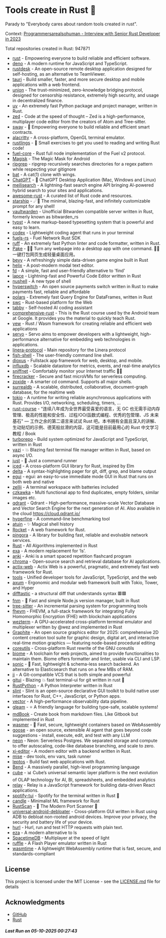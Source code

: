 # Tools create in Rust :crab: 

Parady to "Everybody cares about random tools created in rust".

Context: [Programmersarealsohuman - Interview with Senior Rust Developer in 2023](https://www.youtube.com/watch?v=TGfQu0bQTKc&ab_channel=Programmersarealsohuman) 

Total repositories created in Rust: 947871

- [rust](https://github.com/rust-lang/rust) - Empowering everyone to build reliable and efficient software.
- [deno](https://github.com/denoland/deno) - A modern runtime for JavaScript and TypeScript.
- [rustdesk](https://github.com/rustdesk/rustdesk) - An open-source remote desktop application designed for self-hosting, as an alternative to TeamViewer.
- [tauri](https://github.com/tauri-apps/tauri) - Build smaller, faster, and more secure desktop and mobile applications with a web frontend.
- [union](https://github.com/unionlabs/union) - The trust-minimized, zero-knowledge bridging protocol, designed for censorship resistance, extremely high security, and usage in decentralized finance.
- [uv](https://github.com/astral-sh/uv) - An extremely fast Python package and project manager, written in Rust.
- [zed](https://github.com/zed-industries/zed) - Code at the speed of thought – Zed is a high-performance, multiplayer code editor from the creators of Atom and Tree-sitter.
- [sway](https://github.com/FuelLabs/sway) - 🌴 Empowering everyone to build reliable and efficient smart contracts.
- [alacritty](https://github.com/alacritty/alacritty) - A cross-platform, OpenGL terminal emulator.
- [rustlings](https://github.com/rust-lang/rustlings) - :crab: Small exercises to get you used to reading and writing Rust code!
- [fuel-core](https://github.com/FuelLabs/fuel-core) - Rust full node implementation of the Fuel v2 protocol.
- [Magisk](https://github.com/topjohnwu/Magisk) - The Magic Mask for Android
- [ripgrep](https://github.com/BurntSushi/ripgrep) - ripgrep recursively searches directories for a regex pattern while respecting your gitignore
- [bat](https://github.com/sharkdp/bat) - A cat(1) clone with wings.
- [ChatGPT](https://github.com/lencx/ChatGPT) - 🔮 ChatGPT Desktop Application (Mac, Windows and Linux)
- [meilisearch](https://github.com/meilisearch/meilisearch) - A lightning-fast search engine API bringing AI-powered hybrid search to your sites and applications.
- [awesome-rust](https://github.com/rust-unofficial/awesome-rust) - A curated list of Rust code and resources.
- [starship](https://github.com/starship/starship) - ☄🌌️  The minimal, blazing-fast, and infinitely customizable prompt for any shell!
- [vaultwarden](https://github.com/dani-garcia/vaultwarden) - Unofficial Bitwarden compatible server written in Rust, formerly known as bitwarden_rs
- [typst](https://github.com/typst/typst) - A new markup-based typesetting system that is powerful and easy to learn.
- [codex](https://github.com/openai/codex) - Lightweight coding agent that runs in your terminal
- [fuels-rs](https://github.com/FuelLabs/fuels-rs) - Fuel Network Rust SDK
- [ruff](https://github.com/astral-sh/ruff) - An extremely fast Python linter and code formatter, written in Rust.
- [Pake](https://github.com/tw93/Pake) - 🤱🏻 Turn any webpage into a desktop app with one command. 🤱🏻 一键打包网页生成轻量桌面应用。
- [bevy](https://github.com/bevyengine/bevy) - A refreshingly simple data-driven game engine built in Rust
- [helix](https://github.com/helix-editor/helix) - A post-modern modal text editor.
- [fd](https://github.com/sharkdp/fd) - A simple, fast and user-friendly alternative to 'find'
- [lapce](https://github.com/lapce/lapce) - Lightning-fast and Powerful Code Editor written in Rust
- [nushell](https://github.com/nushell/nushell) - A new type of shell
- [hyperswitch](https://github.com/juspay/hyperswitch) - An open source payments switch written in Rust to make payments fast, reliable and affordable
- [polars](https://github.com/pola-rs/polars) - Extremely fast Query Engine for DataFrames, written in Rust
- [swc](https://github.com/swc-project/swc) - Rust-based platform for the Web
- [tabby](https://github.com/TabbyML/tabby) - Self-hosted AI coding assistant
- [comprehensive-rust](https://github.com/google/comprehensive-rust) - This is the Rust course used by the Android team at Google. It provides you the material to quickly teach Rust.
- [yew](https://github.com/yewstack/yew) - Rust / Wasm framework for creating reliable and efficient web applications
- [servo](https://github.com/servo/servo) - Servo aims to empower developers with a lightweight, high-performance alternative for embedding web technologies in applications.
- [linera-protocol](https://github.com/linera-io/linera-protocol) - Main repository for the Linera protocol
- [fish-shell](https://github.com/fish-shell/fish-shell) - The user-friendly command line shell.
- [dioxus](https://github.com/DioxusLabs/dioxus) - Fullstack app framework for web, desktop, and mobile.
- [influxdb](https://github.com/influxdata/influxdb) - Scalable datastore for metrics, events, and real-time analytics
- [sniffnet](https://github.com/GyulyVGC/sniffnet) - Comfortably monitor your Internet traffic 🕵️‍♂️
- [firecracker](https://github.com/firecracker-microvm/firecracker) - Secure and fast microVMs for serverless computing.
- [zoxide](https://github.com/ajeetdsouza/zoxide) - A smarter cd command. Supports all major shells.
- [surrealdb](https://github.com/surrealdb/surrealdb) - A scalable, distributed, collaborative, document-graph database, for the realtime web
- [tokio](https://github.com/tokio-rs/tokio) - A runtime for writing reliable asynchronous applications with Rust. Provides I/O, networking, scheduling, timers, ...
- [rust-course](https://github.com/sunface/rust-course) - “连续八年成为全世界最受喜爱的语言，无 GC 也无需手动内存管理、极高的性能和安全性、过程/OO/函数式编程、优秀的包管理、JS 未来基石" — 工作之余的第二语言来试试 Rust 吧。本书拥有全面且深入的讲解、生动贴切的示例、德芙般丝滑的内容，这可能是目前最用心的 Rust 中文学习教程 / Book 
- [turborepo](https://github.com/vercel/turborepo) - Build system optimized for JavaScript and TypeScript, written in Rust
- [yazi](https://github.com/sxyazi/yazi) - 💥 Blazing fast terminal file manager written in Rust, based on async I/O.
- [just](https://github.com/casey/just) - 🤖 Just a command runner
- [iced](https://github.com/iced-rs/iced) - A cross-platform GUI library for Rust, inspired by Elm
- [delta](https://github.com/dandavison/delta) - A syntax-highlighting pager for git, diff, grep, and blame output
- [egui](https://github.com/emilk/egui) - egui: an easy-to-use immediate mode GUI in Rust that runs on both web and native
- [zellij](https://github.com/zellij-org/zellij) - A terminal workspace with batteries included
- [czkawka](https://github.com/qarmin/czkawka) - Multi functional app to find duplicates, empty folders, similar images etc.
- [qdrant](https://github.com/qdrant/qdrant) - Qdrant - High-performance, massive-scale Vector Database and Vector Search Engine for the next generation of AI. Also available in the cloud https://cloud.qdrant.io/
- [hyperfine](https://github.com/sharkdp/hyperfine) - A command-line benchmarking tool
- [atuin](https://github.com/atuinsh/atuin) - ✨ Magical shell history
- [Rocket](https://github.com/rwf2/Rocket) - A web framework for Rust.
- [pingora](https://github.com/cloudflare/pingora) - A library for building fast, reliable and evolvable network services.
- [Rust](https://github.com/TheAlgorithms/Rust) -  All Algorithms implemented in Rust 
- [exa](https://github.com/ogham/exa) - A modern replacement for ‘ls’.
- [anki](https://github.com/ankitects/anki) - Anki is a smart spaced repetition flashcard program
- [chroma](https://github.com/chroma-core/chroma) - Open-source search and retrieval database for AI applications.
- [actix-web](https://github.com/actix/actix-web) - Actix Web is a powerful, pragmatic, and extremely fast web framework for Rust.
- [tools](https://github.com/rome/tools) - Unified developer tools for JavaScript, TypeScript, and the web
- [axum](https://github.com/tokio-rs/axum) - Ergonomic and modular web framework built with Tokio, Tower, and Hyper
- [difftastic](https://github.com/Wilfred/difftastic) - a structural diff that understands syntax 🟥🟩
- [fnm](https://github.com/Schniz/fnm) - 🚀 Fast and simple Node.js version manager, built in Rust
- [tree-sitter](https://github.com/tree-sitter/tree-sitter) - An incremental parsing system for programming tools
- [fhevm](https://github.com/zama-ai/fhevm) - FHEVM, a full-stack framework for integrating Fully Homomorphic Encryption (FHE) with blockchain applications
- [wezterm](https://github.com/wezterm/wezterm) - A GPU-accelerated cross-platform terminal emulator and multiplexer written by @wez and implemented in Rust
- [Graphite](https://github.com/GraphiteEditor/Graphite) - An open source graphics editor for 2025: comprehensive 2D content creation tool suite for graphic design, digital art, and interactive real-time motion graphics — featuring node-based procedural editing
- [coreutils](https://github.com/uutils/coreutils) - Cross-platform Rust rewrite of the GNU coreutils
- [biome](https://github.com/biomejs/biome) - A toolchain for web projects, aimed to provide functionalities to maintain them. Biome offers formatter and linter, usable via CLI and LSP.
- [sonic](https://github.com/valeriansaliou/sonic) - 🦔 Fast, lightweight & schema-less search backend. An alternative to Elasticsearch that runs on a few MBs of RAM.
- [jj](https://github.com/jj-vcs/jj) - A Git-compatible VCS that is both simple and powerful
- [gitui](https://github.com/gitui-org/gitui) - Blazing 💥 fast terminal-ui for git written in rust 🦀
- [RustPython](https://github.com/RustPython/RustPython) - A Python Interpreter written in Rust
- [slint](https://github.com/slint-ui/slint) - Slint is an open-source declarative GUI toolkit to build native user interfaces for Rust, C++, JavaScript, or Python apps.
- [vector](https://github.com/vectordotdev/vector) - A high-performance observability data pipeline.
- [gleam](https://github.com/gleam-lang/gleam) - ⭐️ A friendly language for building type-safe, scalable systems!
- [mdBook](https://github.com/rust-lang/mdBook) - Create book from markdown files. Like Gitbook but implemented in Rust
- [wasmer](https://github.com/wasmerio/wasmer) - 🚀 Fast, secure, lightweight containers based on WebAssembly
- [goose](https://github.com/block/goose) - an open source, extensible AI agent that goes beyond code suggestions - install, execute, edit, and test with any LLM
- [neon](https://github.com/neondatabase/neon) - Neon: Serverless Postgres. We separated storage and compute to offer autoscaling, code-like database branching, and scale to zero.
- [xi-editor](https://github.com/xi-editor/xi-editor) - A modern editor with a backend written in Rust.
- [mise](https://github.com/jdx/mise) - dev tools, env vars, task runner
- [leptos](https://github.com/leptos-rs/leptos) - Build fast web applications with Rust.
- [Bend](https://github.com/HigherOrderCO/Bend) - A massively parallel, high-level programming language
- [cube](https://github.com/cube-js/cube) - 📊 Cube’s universal semantic layer platform is the next evolution of OLAP technology for AI, BI, spreadsheets, and embedded analytics
- [relay](https://github.com/facebook/relay) - Relay is a JavaScript framework for building data-driven React applications.
- [spotify-tui](https://github.com/Rigellute/spotify-tui) - Spotify for the terminal written in Rust 🚀
- [candle](https://github.com/huggingface/candle) - Minimalist ML framework for Rust
- [RustScan](https://github.com/bee-san/RustScan) - 🤖 The Modern Port Scanner 🤖
- [universal-android-debloater](https://github.com/0x192/universal-android-debloater) - Cross-platform GUI written in Rust using ADB to debloat non-rooted android devices. Improve your privacy, the security and battery life of your device.
- [hurl](https://github.com/Orange-OpenSource/hurl) - Hurl, run and test HTTP requests with plain text.
- [eza](https://github.com/eza-community/eza) - A modern alternative to ls
- [SpacetimeDB](https://github.com/clockworklabs/SpacetimeDB) - Multiplayer at the speed of light
- [ruffle](https://github.com/ruffle-rs/ruffle) - A Flash Player emulator written in Rust
- [wasmtime](https://github.com/bytecodealliance/wasmtime) - A lightweight WebAssembly runtime that is fast, secure, and standards-compliant


## License

This project is licensed under the MIT License - see the [LICENSE.md](LICENSE.md) file for details

## Acknowledgments

- [GitHub](https://github.com)
- [Rust](https://www.rust-lang.org)


##### _Last Run on 05-10-2025 00:27:43_